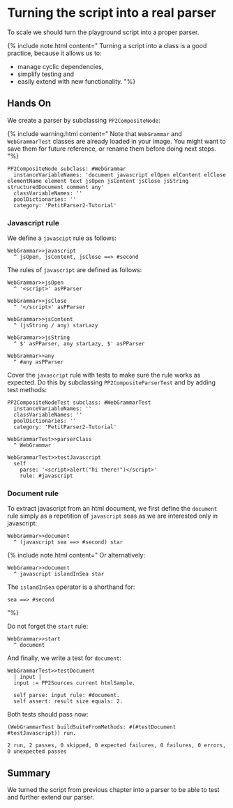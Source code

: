 # <a id="sec:grammar" />Turning the script into a real parser

To scale we should turn the playground script into a proper parser.


{% include note.html content="
Turning a script into a class is a good practice, because it allows us to:

- manage cyclic dependencies, 
- simplify testing and 
- easily extend with new functionality. 
"%}

## Hands On
We create a parser by subclassing ```PP2CompositeNode```:

{% include warning.html content="
Note that ```WebGrammar``` and ```WebGrammarTest``` classes are already loaded in your image. You might want to save them for future reference, or rename them before doing next steps.
"%}

<!-- 
(PP2Tutorial new definitionFor: WebGrammar).
-->
```smalltalk
PP2CompositeNode subclass: #WebGrammar
  instanceVariableNames: 'document javascript elOpen elContent elClose elementName element text jsOpen jsContent jsClose jsString structuredDocument comment any'
  classVariableNames: ''
  poolDictionaries: ''
  category: 'PetitParser2-Tutorial'
```

### Javascript rule

We define a ```javascipt``` rule as follows:

<!--
| t |
t := PP2Tutorial new.
t sourceFor: #javascript in: WebGrammar.
-->

```smalltalk
WebGrammar>>javascript
  ^ jsOpen, jsContent, jsClose ==> #second
```

The rules of ```javascript``` are defined as follows:
<!--
| t |
t := PP2Tutorial new.
t sourceFor: #jsOpen in: WebGrammar.
t sourceFor: #jsClose in: WebGrammar.
t sourceFor: #jsContent in: WebGrammar.
t sourceFor: #jsString in: WebGrammar.
t sourceFor: #any in: WebGrammar.
-->

```smalltalk
WebGrammar>>jsOpen
  ^ '<script>' asPParser

WebGrammar>>jsClose
  ^ '</script>' asPParser

WebGrammar>>jsContent
  ^ (jsString / any) starLazy

WebGrammar>>jsString
  ^ $' asPParser, any starLazy, $' asPParser

WebGrammar>>any
  ^ #any asPParser
```

Cover the ```javascript``` rule with tests to make sure the rule works as expected. 
Do this by subclassing ```PP2CompositeParserTest``` and by adding test methods:

<!--
| t |
t := PP2Tutorial new.
t definitionFor: WebGrammarTest.
t sourceFor: #parserClass in: WebGrammarTest.
t sourceFor: #testJavascript in: WebGrammarTest.
-->

```smalltalk
PP2CompositeNodeTest subclass: #WebGrammarTest
  instanceVariableNames: ''
  classVariableNames: ''
  poolDictionaries: ''
  category: 'PetitParser2-Tutorial'

WebGrammarTest>>parserClass
  ^ WebGrammar

WebGrammarTest>>testJavascript
  self 
    parse: '<script>alert("hi there!")</script>' 
    rule: #javascript  
```

### Document rule
To extract javascript from an html document, we first define the ```document``` rule simply as a repetition of ```javascript``` seas as we are interested only in javascript:

<!--
| t |
t := PP2Tutorial new.
t sourceFor: #document in: WebGrammar.
-->

```smalltalk
WebGrammar>>document
  ^ (javascript sea ==> #second) star
```

{% include note.html content="
Or alternatively:
```smalltalk
WebGrammar>>document
  ^ javascript islandInSea star
```

The ```islandInSea``` operator is a shorthand for:
```smalltalk
sea ==> #second
```
"%}

Do not forget the ```start``` rule:
```smalltalk
WebGrammar>>start
  ^ document 
```

And finally, we write a test for ```document```:

<!--
| t |
t := PP2Tutorial new.
t sourceFor: #testDocument in: WebGrammarTest.
-->
```smalltalk
WebGrammarTest>>testDocument
  | input |
  input := PP2Sources current htmlSample.
  
  self parse: input rule: #document.
  self assert: result size equals: 2.
```

Both tests should pass now:
```smalltalk
(WebGrammarTest buildSuiteFromMethods: #(#testDocument #testJavascript)) run.
```
```
2 run, 2 passes, 0 skipped, 0 expected failures, 0 failures, 0 errors, 0 unexpected passes
```

## Summary
We turned the script from previous chapter into a parser to be able to test and further extend our parser.
